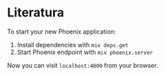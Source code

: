 # Literatura

To start your new Phoenix application:

1. Install dependencies with `mix deps.get`
2. Start Phoenix endpoint with `mix phoenix.server`

Now you can visit `localhost:4000` from your browser.
